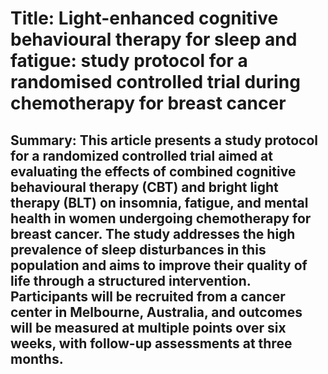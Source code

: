 # Title: Light-enhanced cognitive behavioural therapy for sleep and fatigue: study protocol for a randomised controlled trial during chemotherapy for breast cancer

## Summary: This article presents a study protocol for a randomized controlled trial aimed at evaluating the effects of combined cognitive behavioural therapy (CBT) and bright light therapy (BLT) on insomnia, fatigue, and mental health in women undergoing chemotherapy for breast cancer. The study addresses the high prevalence of sleep disturbances in this population and aims to improve their quality of life through a structured intervention. Participants will be recruited from a cancer center in Melbourne, Australia, and outcomes will be measured at multiple points over six weeks, with follow-up assessments at three months.